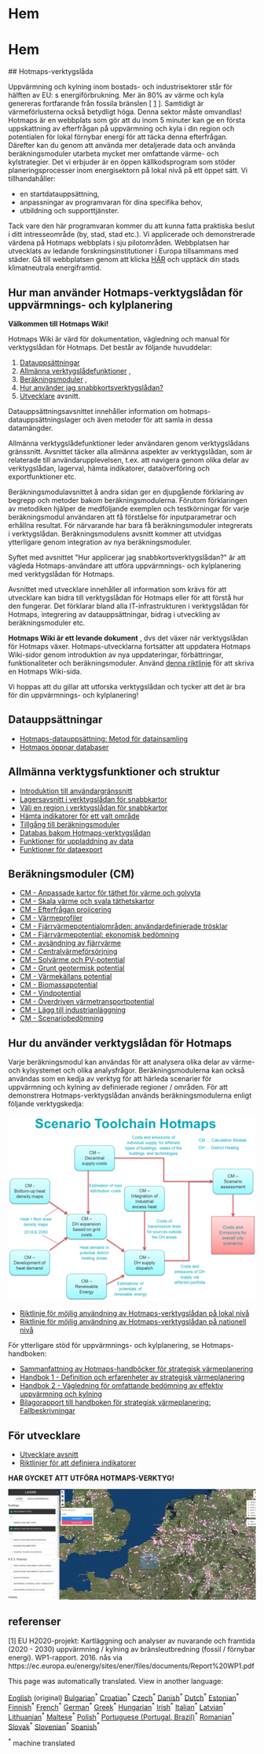 <h1> <a class="anchor" id="home" href="#home"><i class="fa fa-link"></i></a> Hem </h1><h1> <a class="anchor" id="home" href="#home"><i class="fa fa-link"></i></a> Hem </h1> ## Hotmaps-verktygslåda <p> Uppvärmning och kylning inom bostads- och industrisektorer står för hälften av EU: s energiförbrukning. Mer än 80% av värme och kyla genereras fortfarande från fossila bränslen [ <a href="#references">1</a> ]. Samtidigt är värmeförlusterna också betydligt höga. Denna sektor måste omvandlas! Hotmaps är en webbplats som gör att du inom 5 minuter kan ge en första uppskattning av efterfrågan på uppvärmning och kyla i din region och potentialen för lokal förnybar energi för att täcka denna efterfrågan. Därefter kan du genom att använda mer detaljerade data och använda beräkningsmoduler utarbeta mycket mer omfattande värme- och kylstrategier. Det vi erbjuder är en öppen källkodsprogram som stöder planeringsprocesser inom energisektorn på lokal nivå på ett öppet sätt. Vi tillhandahåller: </p><ul><li> en startdatauppsättning, </li><li> anpassningar av programvaran för dina specifika behov, </li><li> utbildning och supporttjänster. </li></ul><p> Tack vare den här programvaran kommer du att kunna fatta praktiska beslut i ditt intresseområde (by, stad, stad etc.). Vi applicerade och demonstrerade värdena på Hotmaps webbplats i sju pilotområden. Webbplatsen har utvecklats av ledande forskningsinstitutioner i Europa tillsammans med städer. Gå till webbplatsen genom att klicka <a href="https://www.hotmaps.hevs.ch/map">HÄR</a> och upptäck din stads klimatneutrala energiframtid. </p><h2> <a class="anchor" id="how-to-use-the-hotmaps-toolbox-for-heating-and-cooling-planning" href="#how-to-use-the-hotmaps-toolbox-for-heating-and-cooling-planning"><i class="fa fa-link"></i></a> Hur man använder Hotmaps-verktygslådan för uppvärmnings- och kylplanering </h2><p> <strong>Välkommen till Hotmaps Wiki!</strong> </p><p> Hotmaps Wiki är värd för dokumentation, vägledning och manual för verktygslådan för Hotmaps. Det består av följande huvuddelar: </p><ol><li> <a href="#data-sets">Datauppsättningar</a> </li><li> <a href="#general-tool-functionalities-and-structure">Allmänna verktygslådefunktioner</a> , </li><li> <a href="#calculation-modules-cm">Beräkningsmoduler</a> , </li><li> <a href="#how-to-apply-hotmaps-toolbox">Hur använder jag snabbkortsverktygslådan?</a> </li><li> <a href="#for-developers">Utvecklare</a> avsnitt. </li></ol><p> Datauppsättningsavsnittet innehåller information om hotmaps-datauppsättningslager och även metoder för att samla in dessa datamängder. </p><p> Allmänna verktygslådefunktioner leder användaren genom verktygslådans gränssnitt. Avsnittet täcker alla allmänna aspekter av verktygslådan, som är relaterade till användarupplevelsen, t.ex. att navigera genom olika delar av verktygslådan, lagerval, hämta indikatorer, dataöverföring och exportfunktioner etc. </p><p> Beräkningsmodulavsnittet å andra sidan ger en djupgående förklaring av begrepp och metoder bakom beräkningsmodulerna. Förutom förklaringen av metodiken hjälper de medföljande exemplen och testkörningar för varje beräkningsmodul användaren att få förståelse för inputparametrar och erhållna resultat. För närvarande har bara få beräkningsmoduler integrerats i verktygslådan. Beräkningsmodulens avsnitt kommer att utvidgas ytterligare genom integration av nya beräkningsmoduler. </p><p> Syftet med avsnittet &quot;Hur applicerar jag snabbkortsverktygslådan?&quot; är att vägleda Hotmaps-användare att utföra uppvärmnings- och kylplanering med verktygslådan för Hotmaps. </p><p> Avsnittet med utvecklare innehåller all information som krävs för att utvecklare kan bidra till verktygslådan för Hotmaps eller för att förstå hur den fungerar. Det förklarar bland alla IT-infrastrukturen i verktygslådan för Hotmaps, integrering av datauppsättningar, bidrag i utveckling av beräkningsmoduler etc. </p><p> <strong>Hotmaps Wiki är ett levande dokument</strong> , dvs det växer när verktygslådan för Hotmaps växer. Hotmaps-utvecklarna fortsätter att uppdatera Hotmaps Wiki-sidor genom introduktion av nya uppdateringar, förbättringar, funktionaliteter och beräkningsmoduler. Använd <a href="Guidelines-for-writing-a-Hotmaps-Wiki-page">denna riktlinje</a> för att skriva en Hotmaps Wiki-sida. </p><p> Vi hoppas att du gillar att utforska verktygslådan och tycker att det är bra för din uppvärmnings- och kylplanering! </p><h2> <a class="anchor" id="data-sets" href="#data-sets"><i class="fa fa-link"></i></a> Datauppsättningar </h2><ul><li> <a href="Hotmaps-data-set-method-of-data-collection">Hotmaps-datauppsättning: Metod för datainsamling</a> </li><li> <a href="Hotmaps-open-data-repositories">Hotmaps öppnar databaser</a> </li></ul><h2> <a class="anchor" id="general-tool-functionalities-and-structure" href="#general-tool-functionalities-and-structure"><i class="fa fa-link"></i></a> Allmänna verktygsfunktioner och struktur </h2><ul><li> <a href="Introduction-to-user-interface">Introduktion till användargränssnitt</a> </li><li> <a href="Layers-section-in-the-Hotmaps-toolbox">Lagersavsnitt i verktygslådan för snabbkartor</a> </li><li> <a href="Select-a-region-in-the-Hotmaps-toolbox">Välj en region i verktygslådan för snabbkartor</a> </li><li> <a href="Retrieve-indicators-of-a-selected-area">Hämta indikatorer för ett valt område</a> </li><li> <a href="Access-to-calculation-modules">Tillgång till beräkningsmoduler</a> </li><li> <a href="Database-behind-the-Hotmaps-toolbox">Databas bakom Hotmaps-verktygslådan</a> </li><li> <a href="Data-upload-functionalities">Funktioner för uppladdning av data</a> </li><li> <a href="Data-export-functionalities">Funktioner för dataexport</a> </li></ul><h2> <a class="anchor" id="calculation-modules-cm" href="#calculation-modules-cm"><i class="fa fa-link"></i></a> Beräkningsmoduler (CM) </h2><ul><li> <a href="CM-Customized-heat-and-floor-area-density-maps">CM - Anpassade kartor för täthet för värme och golvyta</a> </li><li> <a href="CM-Scale-heat-and-cool-density-maps">CM - Skala värme och svala täthetskartor</a> </li><li> <a href="CM-Demand-projection">CM - Efterfrågan projicering</a> </li><li> <a href="CM-Heat-load-profiles">CM - Värmeprofiler</a> </li><li> <a href="CM-District-heating-potential-areas-user-defined-thresholds">CM - Fjärrvärmepotentialområden: användardefinierade trösklar</a> </li><li> <a href="CM-District-heating-potential-economic-assessment">CM - Fjärrvärmepotential: ekonomisk bedömning</a> </li><li> <a href="CM-District-heating-supply-dispatch">CM - avsändning av fjärrvärme</a> </li><li> <a href="CM-Decentral-heating-supply">CM - Centralvärmeförsörjning</a> </li><li> <a href="CM-Solar-thermal-and-PV-potential">CM - Solvärme och PV-potential</a> </li><li> <a href="CM-Shallow-geothermal-potential">CM - Grunt geotermisk potential</a> </li><li> <a href="CM-Heat-source-potential">CM - Värmekällans potential</a> </li><li> <a href="CM-Biomass-potential">CM - Biomassapotential</a> </li><li> <a href="CM-Wind-potential">CM - Vindpotential</a> </li><li> <a href="CM-Excess-heat-transport-potential">CM - Överdriven värmetransportpotential</a> </li><li> <a href="CM-add-industry-plant">CM - Lägg till industrianläggning</a> </li><li> <a href="CM-Scenario-assessment">CM - Scenariobedömning</a> </li></ul><h2> <a class="anchor" id="how-to-apply-hotmaps-toolbox" href="#how-to-apply-hotmaps-toolbox"><i class="fa fa-link"></i></a> Hur du använder verktygslådan för Hotmaps </h2><p> Varje beräkningsmodul kan användas för att analysera olika delar av värme- och kylsystemet och olika analysfrågor. Beräkningsmodulerna kan också användas som en kedja av verktyg för att härleda scenarier för uppvärmning och kylning av definierade regioner / områden. För att demonstrera Hotmaps-verktygslådan används beräkningsmodulerna enligt följande verktygskedja: </p><p><img alt="" src="https://github.com/HotMaps/hotmaps_wiki/blob/master/Images/Hotmaps_toolchain_2019-05-09.png"/></p><ul><li> <a href="GL-local">Riktlinje för möjlig användning av Hotmaps-verktygslådan på lokal nivå</a> </li><li> <a href="GL-national">Riktlinje för möjlig användning av Hotmaps-verktygslådan på nationell nivå</a> </li></ul><p> För ytterligare stöd för uppvärmnings- och kylplanering, se Hotmaps-handboken: </p><ul><li> <a href="https://www.hotmaps-project.eu/wp-content/uploads/2019/04/Summary-Hotmaps-Handbook.pdf">Sammanfattning av Hotmaps-handböcker för strategisk värmeplanering</a> </li><li> <a href="https://vbn.aau.dk/da/publications/definition-amp-experiences-of-strategic-heat-planning">Handbok 1 - Definition och erfarenheter av strategisk värmeplanering</a> </li><li> <a href="https://vbn.aau.dk/da/publications/guidance-for-the-comprehensive-assessment-of-efficient-heating-an">Handbok 2 - Vägledning för omfattande bedömning av effektiv uppvärmning och kylning</a> </li><li> <a href="https://vbn.aau.dk/da/publications/appendix-report-to-the-hotmaps-handbook-for-strategic-heat-planni">Bilagorapport till handboken för strategisk värmeplanering: Fallbeskrivningar</a> </li></ul><h2> <a class="anchor" id="for-developers" href="#for-developers"><i class="fa fa-link"></i></a> För utvecklare </h2><ul><li> <a href="Developers">Utvecklare avsnitt</a> </li><li> <a href="Guidelines-for-defining-indicators">Riktlinjer för att definiera indikatorer</a> </li></ul><p> <strong>HAR GYCKET ATT UTFÖRA HOTMAPS-VERKTYG!</strong> </p><p><img alt="" src="https://github.com/HotMaps/hotmaps_wiki/blob/master/Images/Hotmaps_test.JPG"/></p><h2> <a class="anchor" id="references" href="#references"><i class="fa fa-link"></i></a> referenser </h2><p> [1] EU H2020-projekt: Kartläggning och analyser av nuvarande och framtida (2020 - 2030) uppvärmning / kylning av bränsleutbredning (fossil / förnybar energi). WP1-rapport. 2016. nås via https://ec.europa.eu/energy/sites/ener/files/documents/Report%20WP1.pdf </p>
<!--- THIS IS A SUPER UNIQUE IDENTIFIER -->

This page was automatically translated. View in another language:

[English](../en/Home) (original) [Bulgarian](../bg/Home)<sup>\*</sup> [Croatian](../hr/Home)<sup>\*</sup> [Czech](../cs/Home)<sup>\*</sup> [Danish](../da/Home)<sup>\*</sup> [Dutch](../nl/Home)<sup>\*</sup> [Estonian](../et/Home)<sup>\*</sup> [Finnish](../fi/Home)<sup>\*</sup> [French](../fr/Home)<sup>\*</sup> [German](../de/Home)<sup>\*</sup> [Greek](../el/Home)<sup>\*</sup> [Hungarian](../hu/Home)<sup>\*</sup> [Irish](../ga/Home)<sup>\*</sup> [Italian](../it/Home)<sup>\*</sup> [Latvian](../lv/Home)<sup>\*</sup> [Lithuanian](../lt/Home)<sup>\*</sup> [Maltese](../mt/Home)<sup>\*</sup> [Polish](../pl/Home)<sup>\*</sup> [Portuguese (Portugal, Brazil)](../pt/Home)<sup>\*</sup> [Romanian](../ro/Home)<sup>\*</sup> [Slovak](../sk/Home)<sup>\*</sup> [Slovenian](../sl/Home)<sup>\*</sup> [Spanish](../es/Home)<sup>\*</sup>  

<sup>\*</sup> machine translated

